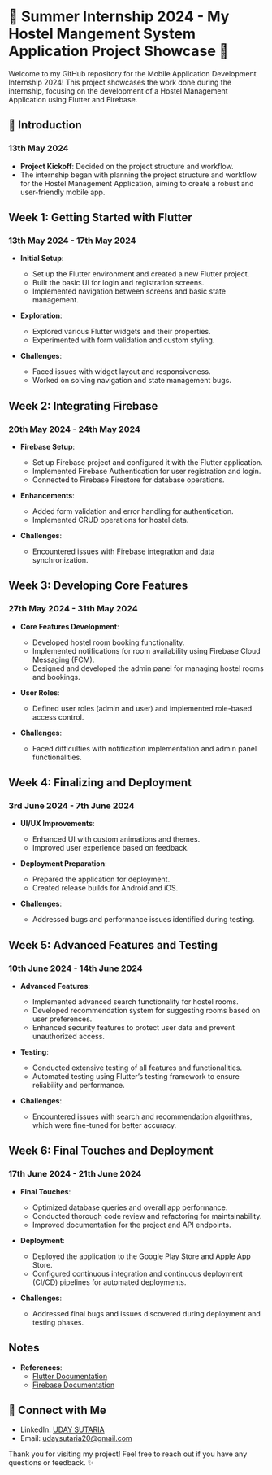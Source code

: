 # 🌟 Summer Internship 2024 - My Hostel Mangement System Application Project Showcase 🌟

Welcome to my GitHub repository for the Mobile Application Development Internship 2024! This project showcases the work done during the internship, focusing on the development of a Hostel Management Application using Flutter and Firebase.

## 🚀 Introduction

### 13th May 2024
- **Project Kickoff**: Decided on the project structure and workflow.
- The internship began with planning the project structure and workflow for the Hostel Management Application, aiming to create a robust and user-friendly mobile app.

## Week 1: Getting Started with Flutter

### 13th May 2024 - 17th May 2024
- **Initial Setup**:
  - Set up the Flutter environment and created a new Flutter project.
  - Built the basic UI for login and registration screens.
  - Implemented navigation between screens and basic state management.

- **Exploration**:
  - Explored various Flutter widgets and their properties.
  - Experimented with form validation and custom styling.

- **Challenges**:
  - Faced issues with widget layout and responsiveness.
  - Worked on solving navigation and state management bugs.

## Week 2: Integrating Firebase

### 20th May 2024 - 24th May 2024
- **Firebase Setup**:
  - Set up Firebase project and configured it with the Flutter application.
  - Implemented Firebase Authentication for user registration and login.
  - Connected to Firebase Firestore for database operations.

- **Enhancements**:
  - Added form validation and error handling for authentication.
  - Implemented CRUD operations for hostel data.

- **Challenges**:
  - Encountered issues with Firebase integration and data synchronization.

## Week 3: Developing Core Features

### 27th May 2024 - 31th May 2024
- **Core Features Development**:
  - Developed hostel room booking functionality.
  - Implemented notifications for room availability using Firebase Cloud Messaging (FCM).
  - Designed and developed the admin panel for managing hostel rooms and bookings.

- **User Roles**:
  - Defined user roles (admin and user) and implemented role-based access control.

- **Challenges**:
  - Faced difficulties with notification implementation and admin panel functionalities.

## Week 4: Finalizing and Deployment

### 3rd June 2024 - 7th June 2024
- **UI/UX Improvements**:
  - Enhanced UI with custom animations and themes.
  - Improved user experience based on feedback.

- **Deployment Preparation**:
  - Prepared the application for deployment.
  - Created release builds for Android and iOS.

- **Challenges**:
  - Addressed bugs and performance issues identified during testing.

## Week 5: Advanced Features and Testing

### 10th June 2024 - 14th June 2024
- **Advanced Features**:
  - Implemented advanced search functionality for hostel rooms.
  - Developed recommendation system for suggesting rooms based on user preferences.
  - Enhanced security features to protect user data and prevent unauthorized access.

- **Testing**:
  - Conducted extensive testing of all features and functionalities.
  - Automated testing using Flutter’s testing framework to ensure reliability and performance.

- **Challenges**:
  - Encountered issues with search and recommendation algorithms, which were fine-tuned for better accuracy.

## Week 6: Final Touches and Deployment

### 17th June 2024 - 21th June 2024
- **Final Touches**:
  - Optimized database queries and overall app performance.
  - Conducted thorough code review and refactoring for maintainability.
  - Improved documentation for the project and API endpoints.

- **Deployment**:
  - Deployed the application to the Google Play Store and Apple App Store.
  - Configured continuous integration and continuous deployment (CI/CD) pipelines for automated deployments.

- **Challenges**:
  - Addressed final bugs and issues discovered during deployment and testing phases.

## Notes

- **References**:
  - [Flutter Documentation](https://flutter.dev/docs)
  - [Firebase Documentation](https://firebase.google.com/docs)

## 🤝 Connect with Me

- LinkedIn: [UDAY SUTARIA](https://www.linkedin.com/in/uday-sutaria/)
- Email: [udaysutaria20@gmail.com](mailto:udaysutaria20@gmail.com)

Thank you for visiting my project! Feel free to reach out if you have any questions or feedback. ✨
